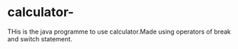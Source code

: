# calculator-


THis is the java programme to use calculator.Made using operators of break and switch statement.
